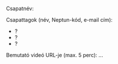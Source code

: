 Csapatnév:

Csapattagok (név, Neptun-kód, e-mail cím):
- ?
- ?
- ?

Bemutató videó URL-je (max. 5 perc): ...
